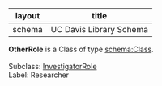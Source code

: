 | layout| title |
| ------------- |:-------------:|
| schema     | UC Davis Library Schema    |

**OtherRole** is a Class of type [schema:Class](http://schema.org/Class). <br /> 
 <br /> 
Subclass: [InvestigatorRole](http://vivoweb.org/ontology/core#InvestigatorRole)<br /> Label: Researcher<br /> 
